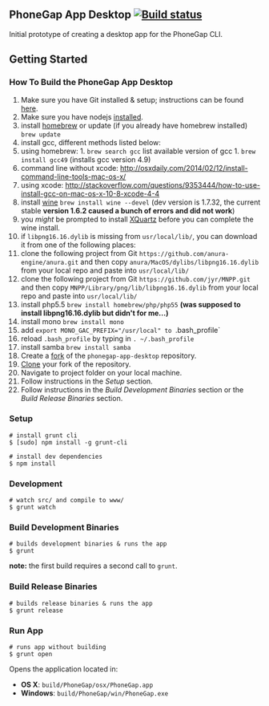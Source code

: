 ## PhoneGap App Desktop [![Build status](https://badge.buildbox.io/d5b26a9e3bc79e808d8cdb483ee14d45d371c9f41bd8371c3b.svg?branch=master)](https://buildbox.io/phonegap/phonegap-desktop)

Initial prototype of creating a desktop app for the PhoneGap CLI.

## Getting Started

### How To Build the PhoneGap App Desktop

1. Make sure you have Git installed & setup; instructions can be found [here](https://help.github.com/articles/set-up-git/).
2. Make sure you have nodejs [installed](http://nodejs.org/). 
3. install [homebrew](http://brew.sh/) or update (if you already have homebrew installed) `brew update`
4. install gcc, different methods listed below:
  1. using homebrew:
    1. `brew search gcc` list available version of gcc
    1. `brew install gcc49` (installs gcc version 4.9)
  1. command line without xcode: http://osxdaily.com/2014/02/12/install-command-line-tools-mac-os-x/
  1. using xcode: http://stackoverflow.com/questions/9353444/how-to-use-install-gcc-on-mac-os-x-10-8-xcode-4-4
5. install [wine](http://www.winehq.org) `brew install wine --devel` (dev version is 1.7.32, the current stable __version 1.6.2 caused a bunch of errors and did not work__)
6. you _might_ be prompted to install [XQuartz](http://xquartz.macosforge.org/landing/) before you can complete the wine install.
7. if `libpng16.16.dylib` is missing from `usr/local/lib/`, you can download it from one of the following places:
  1. clone the following project from Git `https://github.com/anura-engine/anura.git` and then copy `anura/MacOS/dylibs/libpng16.16.dylib` from your local repo and paste into `usr/local/lib/`
  1. clone the following project from Git `https://github.com/jyr/MNPP.git` and then copy `MNPP/Library/png/lib/libpng16.16.dylib` from your local repo and paste into `usr/local/lib/`
  1. install php5.5 `brew install homebrew/php/php55` __(was supposed to install libpng16.16.dylib but didn't for me...)__ 
8. install mono `brew install mono`
9. add `export MONO_GAC_PREFIX="/usr/local" to `.bash_profile`
10. reload `.bash_profile` by typing in `. ~/.bash_profile`
11. install samba `brew install samba`
12. Create a [fork](https://help.github.com/articles/fork-a-repo/) of the `phonegap-app-desktop` repository.
13. [Clone](https://help.github.com/articles/fork-a-repo/#step-2-create-a-local-clone-of-your-fork) your fork of the repository.
14. Navigate to project folder on your local machine.
15. Follow instructions in the _Setup_ section.
16. Follow instructions in the _Build Development Binaries_ section or the _Build Release Binaries_ section.

### Setup

    # install grunt cli
    $ [sudo] npm install -g grunt-cli

    # install dev dependencies
    $ npm install

### Development

    # watch src/ and compile to www/
    $ grunt watch

### Build Development Binaries

    # builds development binaries & runs the app
    $ grunt

__note:__ the first build requires a second call to `grunt`.

### Build Release Binaries

    # builds release binaries & runs the app
    $ grunt release

### Run App

    # runs app without building
    $ grunt open

Opens the application located in:

  - __OS X__: `build/PhoneGap/osx/PhoneGap.app`
  - __Windows__: `build/PhoneGap/win/PhoneGap.exe`
